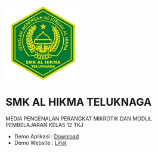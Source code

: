 ![SMK AL HIKMA TELUKNAGA](assets/img/logo.png)
# SMK AL HIKMA TELUKNAGA
MEDIA PENGENALAN PERANGKAT MIKROTIK DAN MODUL PEMBELAJARAN KELAS 12 TKJ

- Demo Aplikasi : [Download](https://drive.google.com/file/d/1hfabrocXdkeCRo7r-PulDopfUhGICye2/view?usp=sharing)
- Demo Website : [Lihat](https://riodev04.github.io/uwes/)
